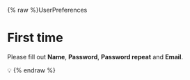 {% raw %}UserPreferences

# First time

Please fill out **Name**, **Password**, **Password repeat** and
**Email**.

:bulb:
<update date omitted for speed>{% endraw %}